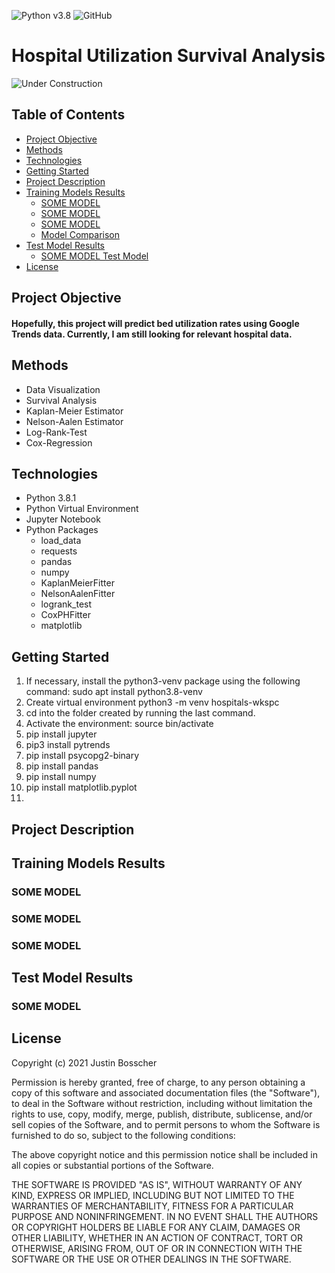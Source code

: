 ![Python v3.8](https://img.shields.io/badge/python-3.8-blue?style=plastic&logo=appveyor.svg)
![GitHub](https://img.shields.io/github/license/justinbosscher/hospital-bed-utilization?style=plastic)

# Hospital Utilization Survival Analysis
![Under Construction](https://ps.w.org/easy-under-construction/assets/banner-772x250.png?rev=2417171)
## Table of Contents
* [Project Objective](#project-objective)
* [Methods](#methods)
* [Technologies](#technologies)
* [Getting Started](#getting-started)
* [Project Description](#project-description)
* [Training Models Results](#training-models-results)
    * [SOME MODEL](#SOME-MODEL)
    * [SOME MODEL](#SOME-MODEL)
    * [SOME MODEL](#SOME-MODEL)
    * [Model Comparison](#model-comparison)
* [Test Model Results](#test-model-results)
    * [SOME MODEL Test Model](#linear-discriminant-analysis-test-model)
* [License](#license)

## Project Objective
#### Hopefully, this project will predict bed utilization rates using Google Trends data. Currently, I am still looking for relevant hospital data.

## Methods
* Data Visualization
* Survival Analysis
* Kaplan-Meier Estimator
* Nelson-Aalen Estimator
* Log-Rank-Test
* Cox-Regression

## Technologies
* Python 3.8.1
* Python Virtual Environment
* Jupyter Notebook
* Python Packages
    * load_data
    * requests
    * pandas
    * numpy
    * KaplanMeierFitter
    * NelsonAalenFitter
    * logrank_test
    * CoxPHFitter
    * matplotlib

## Getting Started
1. If necessary, install the python3-venv package using the following command:
    sudo apt install python3.8-venv
2. Create virtual environment
    python3 -m venv hospitals-wkspc
3. cd into the folder created by running the last command.
4. Activate the environment:
    source bin/activate
5. pip install jupyter
6. pip3 install pytrends
6. pip install psycopg2-binary
6. pip install pandas
7. pip install numpy
8. pip install matplotlib.pyplot
9. 

## Project Description
## Training Models Results
### SOME MODEL
### SOME MODEL
### SOME MODEL
## Test Model Results
### SOME MODEL

## License
Copyright (c) 2021 Justin Bosscher

Permission is hereby granted, free of charge, to any person obtaining a copy
of this software and associated documentation files (the "Software"), to deal
in the Software without restriction, including without limitation the rights
to use, copy, modify, merge, publish, distribute, sublicense, and/or sell
copies of the Software, and to permit persons to whom the Software is
furnished to do so, subject to the following conditions:

The above copyright notice and this permission notice shall be included in all
copies or substantial portions of the Software.

THE SOFTWARE IS PROVIDED "AS IS", WITHOUT WARRANTY OF ANY KIND, EXPRESS OR
IMPLIED, INCLUDING BUT NOT LIMITED TO THE WARRANTIES OF MERCHANTABILITY,
FITNESS FOR A PARTICULAR PURPOSE AND NONINFRINGEMENT. IN NO EVENT SHALL THE
AUTHORS OR COPYRIGHT HOLDERS BE LIABLE FOR ANY CLAIM, DAMAGES OR OTHER
LIABILITY, WHETHER IN AN ACTION OF CONTRACT, TORT OR OTHERWISE, ARISING FROM,
OUT OF OR IN CONNECTION WITH THE SOFTWARE OR THE USE OR OTHER DEALINGS IN THE
SOFTWARE.

